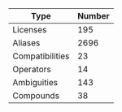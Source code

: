 
|Type            | Number |
|----------------|--------|
|Licenses        | 195    |
|Aliases         | 2696   |
|Compatibilities | 23     |
|Operators       | 14     |
|Ambiguities     | 143    |
|Compounds       | 38     |

